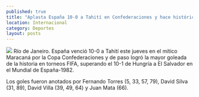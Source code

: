 ```yaml
---
published: true
title: "Aplasta España 10-0 a Tahití en Confederaciones y hace histórica goliza"
location: Internacional
category: Deportes
layout: posts
---
```


![](http://i.imgur.com/nqNIHcAm.jpg)
Río de Janeiro. España venció 10-0 a Tahití este jueves en el mítico Maracaná por la Copa Confederaciones y de paso logró la mayor goleada de la historia en torneos FIFA, superando el 10-1 de Hungría a El Salvador en el Mundial de España-1982.

Los goles fueron anotados por Fernando Torres (5, 33, 57, 79), David Silva (31, 89), David Villa (39, 49, 64) y Juan Mata (66).
